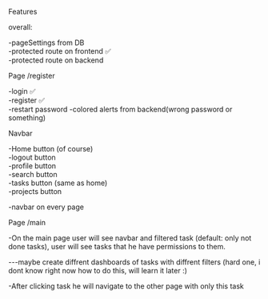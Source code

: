 Features

overall:

-pageSettings from DB  
-protected route on frontend ✅  
-protected route on backend

Page /register

-login ✅  
-register ✅  
-restart password
-colored alerts from backend(wrong password or something)

Navbar

-Home button (of course)  
-logout button  
-profile button  
-search button  
-tasks button (same as home)  
-projects button

-navbar on every page

Page /main

-On the main page user will see navbar and filtered task (default: only not done tasks), user will see tasks that he have permissions to them.

---maybe create diffrent dashboards of tasks with diffrent filters (hard one, i dont know right now how to do this, will learn it later :)

-After clicking task he will navigate to the other page with only this task
